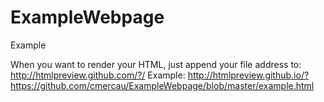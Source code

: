 # ExampleWebpage
Example

When you want to render your HTML, just append your file address to:  http://htmlpreview.github.com/?/
Example: 
http://htmlpreview.github.io/?https://github.com/cmercau/ExampleWebpage/blob/master/example.html
